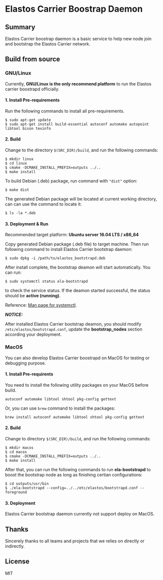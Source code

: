 # Elastos Carrier Boostrap Daemon

## Summary

Elastos Carrier boostrap daemon is a basic service to help new node join and bootstrap the Elastos Carrier network.

## Build from source

### GNU/Linux

Currently, **GNU/Linux is the only recommend platform** to run the Elastos carrier boostrapd officially.

#### 1. Install Pre-requirements

Run the following commands to install all pre-requirements.

```shell
$ sudo apt-get update
$ sudo apt-get install build-essential autoconf automake autopoint libtool bison texinfo
```

#### 2. Build

Change to the directory `$(SRC_DIR)/build`, and run the following commands:

```shell
$ mkdir linux
$ cd linux
$ cmake -DCMAKE_INSTALL_PREFIX=outputs ../..
$ make install
```

To build Debian (.deb) package, run command with `"dist"` option:

```shell
$ make dist
```

The generated Debian package will be located at current working directory, can can use the command to locate it:

```shell
$ ls -la *.deb
```

#### 3. Deployment & Run

Recommended target platform: **Ubuntu server 16.04 LTS / x86_64**

Copy generated Debian package (.deb file) to target machine. Then run following command to install Elastos Carrier bootstrap daemon:

```shell
$ sudo dpkg -i /path/to/elastos_bootstrapd.deb
```

After install complete, the bootstrap deamon will start automatically. You can run:

```shell
$ sudo systemctl status ela-bootstrapd
```

to check the service status. If the deamon started successful, the status should be **active (running)**.

Reference: [Man page for systemctl](https://www.freedesktop.org/software/systemd/man/systemctl.html).

***NOTICE:*** 

After installed Elastos Carrier bootstrap deamon, you should modify `/etc/elastos/bootstrapd.conf`, update the **bootstrap_nodes** section according your deployment.

### MacOS

You can also develop Elastos Carrier boostrapd on MacOS for testing or debugging purpose.

#### 1. Install Pre-requirents

You need to install the following utility packages on your MacOS before build.

```
autoconf automake libtool shtool pkg-config gettext
```

Or, you can use `brew` command to install the packages:

```
brew install autoconf automake libtool shtool pkg-config gettext
```

#### 2. Build

Change to directory `$(SRC_DIR)/build`, and run the following commands:

```
$ mkdir macos
$ cd macos
$ cmake -DCMAKE_INSTALL_PREFIX=outputs ../..
$ make install
```

After that, you can run the following commands to run **ela-bootstrapd** to boost the bootstrap node as long as finishing certian configurations:

```shell
$ cd outputs/usr/bin
$ ./ela-bootstrapd --config=../../etc/elastos/bootstrapd.conf --foreground
```

#### 3. Deployment

Elastos Carrier bootstrap daemon currently not support deploy on MacOS.

## Thanks

Sincerely thanks to all teams and projects that we relies on directly or indirectly.

## License

MIT
